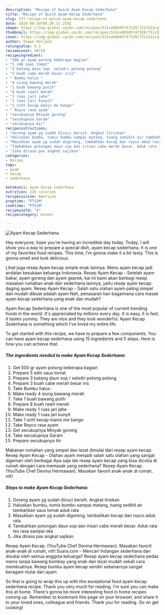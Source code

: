 ```yaml
---
description: "Recipe of Quick Ayam Kecap Sederhana"
title: "Recipe of Quick Ayam Kecap Sederhana"
slug: 577-recipe-of-quick-ayam-kecap-sederhana
date: 2020-08-29T06:36:17.259Z
image: https://img-global.cpcdn.com/recipes/515ce0bb05747320/751x532cq70/ayam-kecap-sederhana-foto-resep-utama.jpg
thumbnail: https://img-global.cpcdn.com/recipes/515ce0bb05747320/751x532cq70/ayam-kecap-sederhana-foto-resep-utama.jpg
cover: https://img-global.cpcdn.com/recipes/515ce0bb05747320/751x532cq70/ayam-kecap-sederhana-foto-resep-utama.jpg
author: Shawn Holland
ratingvalue: 4.3
reviewcount: 49710
recipeingredient:
- "500 gr ayam potong beberapa bagian"
- "5 sdm saus tomat"
- "3 batang daun sop  seledri potong potong"
- "3 buah cabe merah besar iris"
- " Bumbu halus "
- "4 siung bawang merah"
- "1 buah bawang putih"
- "8 buah rawit merah"
- "1 ruas jari jahe"
- "1 ruas jari kunyit"
- "1 scht kecap manis me bango"
- " Royco rasa ayam"
- "secukupnya Minyak goreng"
- "secukupnya Garam"
- "secukupnya Air"
recipeinstructions:
- "Goreng ayam yg sudah dicuci bersih. Angkat tiriskan"
- "Haluskan bumbu, tumis bumbu sampai matang, tuang sedikit air tambahkan saus tomat aduk rata"
- "Masukkan ayam yg sudah digoreng, tambahkan kecap dan royco aduk rata"
- "Tambahkan potongan daun sop dan irisan cabe merah besar. Aduk rata tes rasa sampai oke"
- "Jika dirasa pas angkat sajikan"
categories:
- Recipe
tags:
- ayam
- kecap
- sederhana

katakunci: ayam kecap sederhana 
nutrition: 229 calories
recipecuisine: American
preptime: "PT15M"
cooktime: "PT51M"
recipeyield: "4"
recipecategory: Dinner

---
```



![Ayam Kecap Sederhana](https://img-global.cpcdn.com/recipes/515ce0bb05747320/751x532cq70/ayam-kecap-sederhana-foto-resep-utama.jpg)

Hey everyone, hope you're having an incredible day today. Today, I will show you a way to prepare a special dish, ayam kecap sederhana. It is one of my favorites food recipes. This time, I'm gonna make it a bit tasty. This is gonna smell and look delicious.

Lihat juga resep Ayam kecap simple enak lainnya. Menu ayam kecap jadi andalan kesukaan keluarga Indonesia. Resep Ayam Kecap - Setelah ayam bakar, ayam goreng dan ayam geprek, kai ini kami akan berbagi resep masakan rumahan enak dan sederhana lainnya, yaitu resep ayam kecap: daging ayam. Resep Ayam Kecap - Salah satu olahan ayam paling simpel dan mudah dibuat adalah ayam Nah, penasaran kan bagaimana cara masak ayam kecap sederhana yang enak dan mudah?

Ayam Kecap Sederhana is one of the most popular of current trending foods in the world. It's appreciated by millions every day. It is easy, it is fast, it tastes yummy. They are nice and they look wonderful. Ayam Kecap Sederhana is something which I've loved my entire life.


To get started with this recipe, we have to prepare a few components. You can have ayam kecap sederhana using 15 ingredients and 5 steps. Here is how you can achieve that.

<!--inarticleads1-->

##### The ingredients needed to make Ayam Kecap Sederhana:

1. Get 500 gr ayam potong beberapa bagian
1. Prepare 5 sdm saus tomat
1. Prepare 3 batang daun sop / seledri potong potong
1. Prepare 3 buah cabe merah besar iris
1. Take  Bumbu halus :
1. Make ready 4 siung bawang merah
1. Take 1 buah bawang putih
1. Prepare 8 buah rawit merah
1. Make ready 1 ruas jari jahe
1. Make ready 1 ruas jari kunyit
1. Take 1 scht kecap manis me bango
1. Take  Royco rasa ayam
1. Get secukupnya Minyak goreng
1. Take secukupnya Garam
1. Prepare secukupnya Air


Makanan rumahan yang simpel dan lezat dimulai dari resep ayam kecap. Resep Ayam Kecap - Olahan ayam menjadi salah satu olahan yang sangat digemari oleh berbagai Apa saja ide resep ayam kecap yang bisa dicoba di rumah dengan cara memasak yang sederhana? Resep Ayam Kecap. (YouTube Chef Devina Hermawan). Masakan favorit anak-anak di rumah, nih! 

<!--inarticleads2-->

##### Steps to make Ayam Kecap Sederhana:

1. Goreng ayam yg sudah dicuci bersih. Angkat tiriskan
1. Haluskan bumbu, tumis bumbu sampai matang, tuang sedikit air tambahkan saus tomat aduk rata
1. Masukkan ayam yg sudah digoreng, tambahkan kecap dan royco aduk rata
1. Tambahkan potongan daun sop dan irisan cabe merah besar. Aduk rata tes rasa sampai oke
1. Jika dirasa pas angkat sajikan


Resep Ayam Kecap. (YouTube Chef Devina Hermawan). Masakan favorit anak-anak di rumah, nih! Suara.com - Mencari hidangan sederhana dan disukai oleh semua anggota keluarga? Resep ayam kecap sederhana pedas manis tanpa bawang bombay yang enak dan lezat mudah sekali cara membuatnya. Resep bumbu ayam kecap sendiri sebenarnya sangat beragam mulai dari ayam. 

So that is going to wrap this up with this exceptional food ayam kecap sederhana recipe. Thank you very much for reading. I'm sure you can make this at home. There's gonna be more interesting food in home recipes coming up. Remember to bookmark this page on your browser, and share it to your loved ones, colleague and friends. Thank you for reading. Go on get cooking!

